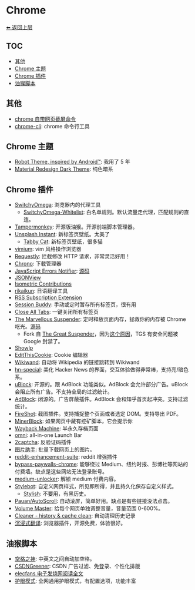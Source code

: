 # Chrome

[⬅︎ 返回上层](../#chrome)

## TOC

<!-- MarkdownTOC GFM -->

- [其他](#其他)
- [Chrome 主题](#chrome-主题)
- [Chrome 插件](#chrome-插件)
- [油猴脚本](#油猴脚本)

<!-- /MarkdownTOC -->

## 其他

- [chrome 自带网页截屏命令](https://www.zhihu.com/question/20075570/answer/206335744)
- [chrome-cli](https://github.com/prasmussen/chrome-cli): chrome 命令行工具

## Chrome 主题

- [Robot Theme, inspired by Android™](https://chrome.google.com/webstore/detail/robot-theme-inspired-by-a/oeljdmeofcikjblcoehpmdnooimalbmj): 我用了 5 年
- [Material Redesign Dark Theme](https://chrome.google.com/webstore/detail/material-redesign-dark-th/eakhnambppkkcdaefeaipbfhiaaifmli): 纯色暗系

## Chrome 插件

- [SwitchyOmega](https://chromewebstore.google.com/detail/padekgcemlokbadohgkifijomclgjgif): 浏览器内的代理工具
  - [SwitchyOmega-Whitelist](https://github.com/entr0pia/SwitchyOmega-Whitelist): 白名单规则。默认流量走代理，匹配规则的直连。
- [Tampermonkey](https://github.com/Tampermonkey/tampermonkey): 开源版油猴。开源前端脚本管理器。
- [Unsplash Instant](https://chrome.google.com/webstore/detail/unsplash-instant/pejkokffkapolfffcgbmdmhdelanoaih): 新标签页壁纸。太美了
  - [Tabby Cat](https://chromewebstore.google.com/detail/tabby-cat/mefhakmgclhhfbdadeojlkbllmecialg): 新标签页壁纸，很多猫
- [vimium](https://github.com/philc/vimium): vim 风格操作浏览器
- [Requestly](https://requestly.com/): 拦截修改 HTTP 请求，非常灵活好用！
- [Chrono](https://www.chronodownloader.net/): 下载管理器
- [JavaScript Errors Notifier](https://chromewebstore.google.com/detail/javascript-errors-notifie/lplhclpeegjedapdliokcacmphgcnlnd): [源码](https://github.com/coinzdude/javascript-errors-notifier/)
- [JSONView](https://chrome.google.com/webstore/detail/jsonview/chklaanhfefbnpoihckbnefhakgolnmc)
- [Isometric Contributions](https://chrome.google.com/webstore/detail/isometric-contributions/mjoedlfflcchnleknnceiplgaeoegien)
- [rikaikun](https://chrome.google.com/webstore/detail/rikaikun/jipdnfibhldikgcjhfnomkfpcebammhp): 日语翻译工具
- [RSS Subscription Extension](https://chrome.google.com/webstore/detail/rss-subscription-extensio/nlbjncdgjeocebhnmkbbbdekmmmcbfjd)
- [Session Buddy](https://chrome.google.com/webstore/detail/session-buddy/edacconmaakjimmfgnblocblbcdcpbko): 手动或定时暂存所有标签页，很有用
- [Close All Tabs](https://chrome.google.com/webstore/detail/jcokdfogijmigonkhckmhldgofjmfdak): 一键关闭所有标签页
- [The Marvellous Suspender](https://chromewebstore.google.com/detail/noogafoofpebimajpfpamcfhoaifemoa): 定时释放页面内存，拯救你的内存被 Chrome 吃光。[源码](https://github.com/gioxx/MarvellousSuspender)
  - Fork 自 [The Great Suspender](https://github.com/deanoemcke/thegreatsuspender)，因为[这个原因](https://github.com/greatsuspender/thegreatsuspender/issues/1263)，TGS 有安全问题被 Google 封禁了。
- [ShowIp](https://chrome.google.com/webstore/detail/showip/agoljmemkbciolpigpabjfkagboolkcj)
- [EditThisCookie](https://github.com/fcapano/Edit-This-Cookie): Cookie 编辑器
- [Wikiwand](https://chrome.google.com/webstore/detail/wikiwand-wikipedia-modern/emffkefkbkpkgpdeeooapgaicgmcbolj): 自动将 Wikipedia 的链接跳转到 Wikiwand
- [hn-special](https://github.com/gabrielecirulli/hn-special): 美化 Hacker News 的界面，交互体验做得非常棒，支持亮/暗色系。
- [uBlock](https://github.com/uBlock-LLC/uBlock): 开源的。跟 AdBlock 功能类似。AdBlock 会允许部分广告。uBlock 会阻止所有广告。不支持全局的过滤统计。
- [AdBlock](http://getadblock.com/): 闭源的。广告屏蔽插件。AdBlock 会和知乎首页起冲突。支持过滤统计。
- [FireShot](https://chrome.google.com/webstore/detail/take-webpage-screenshots/mcbpblocgmgfnpjjppndjkmgjaogfceg): 截图插件。支持捕捉整个页面或者选定 DOM。支持导出 PDF。
- [MinerBlock](https://github.com/xd4rker/MinerBlock): 如果网页中藏有挖矿脚本，它会提示你
- [Wayback Machine](https://chrome.google.com/webstore/detail/wayback-machine/fpnmgdkabkmnadcjpehmlllkndpkmiak): 半永久存档页面
- [omni](https://github.com/alyssaxuu/omni): all-in-one Launch Bar
- [2captcha](https://2captcha.com/): 反验证码插件
- [图片助手](https://www.pullywood.com/ImageAssistant/): 批量下载网页上的图片。
- [reddit-enhancement-suite](https://chrome.google.com/webstore/detail/reddit-enhancement-suite/kbmfpngjjgdllneeigpgjifpgocmfgmb): reddit 增强插件
- [bypass-paywalls-chrome](https://github.com/iamadamdev/bypass-paywalls-chrome): 能够绕过 Medium、纽约时报、彭博社等网站的付费墙。缺点是这些网站无法登录账号。
- [medium-unlocker](https://github.com/und3fined/medium-unlocker): 解锁 medium 付费内容。
- [Stylebot](https://github.com/ankit/stylebot): 自定义网页样式，所见即所得，并且持久化保存自定义样式。
  - [Stylish](https://chrome.google.com/webstore/detail/stylish-custom-themes-for/fjnbnpbmkenffdnngjfgmeleoegfcffe): 不要用，有黑历史。
- [Pauan/AutoScroll](https://chrome.google.com/webstore/detail/autoscroll/occjjkgifpmdgodlplnacmkejpdionan/): 自动滚屏，简单好用。缺点是有些链接没法点击。
- [Volume Master](https://chromewebstore.google.com/detail/volume-master-%E9%9F%B3%E9%87%8F%E6%8E%A7%E5%88%B6%E5%99%A8/jghecgabfgfdldnmbfkhmffcabddioke): 给每个网页单独调整音量，音量范围 0-600%。
- [Cleaner - history & cache clean](https://chromewebstore.google.com/detail/pooaemmkohlphkekccfajnbcokjlbehk): 自动清理历史记录
- [沉浸式翻译](https://github.com/immersive-translate/immersive-translate): 浏览器插件，开源免费，体验很好。

## 油猴脚本

- [空格之神](https://greasyfork.org/zh-CN/scripts/444252-%E7%A9%BA%E6%A0%BC%E4%B9%8B%E7%A5%9E): 中英文之间自动加空格。
- [CSDNGreener](https://greasyfork.org/zh-CN/scripts/378351-csdngreener-csdn%E5%B9%BF%E5%91%8A%E5%AE%8C%E5%85%A8%E8%BF%87%E6%BB%A4-%E5%85%8D%E7%99%BB%E5%BD%95-%E4%B8%AA%E6%80%A7%E5%8C%96%E6%8E%92%E7%89%88-%E6%9C%80%E5%BC%BA%E8%80%81%E7%89%8C%E8%84%9A%E6%9C%AC-%E6%8C%81%E7%BB%AD%E6%9B%B4%E6%96%B0): CSDN 广告过滤、免登录、个性化排版
- [elecfans 电子发烧网阅读全文](https://greasyfork.org/zh-CN/scripts/404813-elecfans%E7%94%B5%E5%AD%90%E5%8F%91%E7%83%A7%E7%BD%91%E9%98%85%E8%AF%BB%E5%85%A8%E6%96%87%E4%BC%98%E5%8C%96)
- [护眼模式](https://greasyfork.org/zh-CN/scripts/426377-%E6%8A%A4%E7%9C%BC%E6%A8%A1%E5%BC%8F): 全网通用护眼模式，有配置选项，功能丰富
